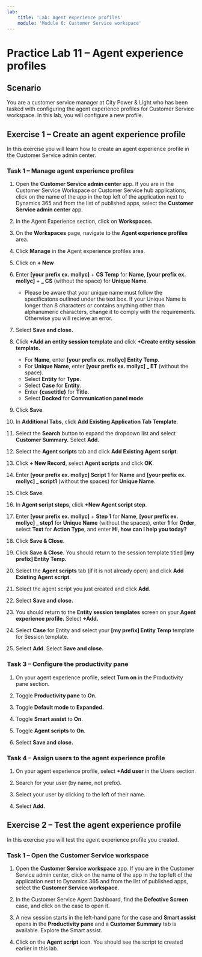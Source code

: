```yaml
---
lab:
    title: 'Lab: Agent experience profiles'
    module: 'Module 6: Customer Service workspace'
---
```


# Practice Lab 11 – Agent experience profiles

## Scenario

You are a customer service manager at City Power & Light who has been tasked with configuring the agent experience profiles for Customer Service workspace. In this lab, you will configure a new profile.

## Exercise 1 – Create an agent experience profile

In this exercise you will learn how to create an agent experience profile in the Customer Service admin center.

### Task 1 – Manage agent experience profiles

1.  Open the **Customer Service admin center** app. If you are in the Customer Service Workspace or Customer Service hub applications, click on the name of the app in the top left of the application next to Dynamics 365 and from the list of published apps, select the **Customer Service admin center** app.

2. In the Agent Experience section, click on **Workspaces.**

3.  On the **Workspaces** page, navigate to the **Agent experience profiles** area.

4.  Click **Manage** in the Agent experience profiles area.

5.  Click on **+ New**

6.  Enter **[your prefix ex. mollyc]** + **CS Temp** for **Name**, **[your prefix ex. mollyc]** + **_ CS** (without the space) for **Unique Name**. 
    - Please be aware that your unique name must follow the specificatons outlined under the text box. If your Unique Name is longer than 8 characters or contains anything other than alphanumeric characters, change it to comply with the requirements. Otherwise you will recieve an error. 

7. Select **Save and close.**

8. Click **+Add an entity session template** and click **+Create entity session template.**
    - For **Name**, enter **[your prefix ex. mollyc] Entity Temp**.
    - For **Unique Name**, enter **[your prefix ex. mollyc] _ ET** (without the space).
    - Select **Entity** for **Type**.
    - Select **Case** for **Entity**.
    - Enter **{casetitle}** for **Title**.
    - Select **Docked** for **Communication panel mode**.

7.  Click **Save**.

8.  In **Additional Tabs**, click **Add Existing Application Tab Template**.

9.  Select the **Search** button to expand the dropdown list and select **Customer Summary.** Select **Add.**

10. Select the **Agent scripts** tab and click **Add Existing Agent script**.

11. Click **+ New Record**, select **Agent scripts** and click **OK**.

12. Enter **[your prefix ex. mollyc] Script 1** for **Name** and **[your prefix ex. mollyc] _ script1** (without the spaces) for **Unique Name**.

13. Click **Save**.

14. In **Agent script steps**, click **+New Agent script step**.

15. Enter **[your prefix ex. mollyc]** + **Step 1** for **Name**, **[your prefix ex. mollyc] _ step1** for **Unique Name** (without the spaces), enter **1** for **Order**, select **Text** for **Action Type**, and enter **Hi, how can I help you today?**

16. Click **Save & Close**.

17. Click **Save & Close**. You should return to the session template titled **[my prefix] Entity Temp.**

18. Select the **Agent scripts** tab (if it is not already open) and click **Add Existing Agent script**.

19. Select the agent script you just created and click **Add**.

20. Select **Save and close.**

21. You should return to the **Entity session templates** screen on your **Agent experience profile.** Select **+Add.**

22. Select **Case** for Entity and select your **[my prefix] Entity Temp** template for Session template.

23. Select **Add**. Select **Save and close.**

### Task 3 – Configure the productivity pane 

1. On your agent experience profile, select **Turn on** in the Productivity pane section.

2. Toggle **Productivity pane** to **On.**

3. Toggle **Default mode** to **Expanded.**

4. Toggle **Smart assist** to **On**.

5. Toggle **Agent scripts** to **On**.

6. Select **Save and close.**

### Task 4 – Assign users to the agent experience profile

1. On your agent experience profile, select **+Add user** in the Users section.

2.  Search for your user (by name, not prefix).

3.  Select your user by clicking to the left of their name.

4.  Select **Add.**

## Exercise 2 – Test the agent experience profile

In this exercise you will test the agent experience profile you created.

### Task 1 – Open the Customer Service workspace

1.  Open the **Customer Service workspace** app. If you are in the Customer Service admin center, click on the name of the app in the top left of the application next to Dynamics 365 and from the list of published apps, select the **Customer Service workspace**.

2.  In the Customer Service Agent Dashboard, find the **Defective Screen** case, and click on the case to open it.

3.  A new session starts in the left-hand pane for the case and **Smart assist** opens in the **Productivity pane** and a **Customer Summary** tab is available. Explore the Smart assist.

5.  Click on the **Agent script** icon. You should see the script to created earlier in this lab.
